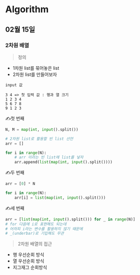 # Algorithm

## 02월 15일

### 2차원 배열

> 정의

- 1차원  list를 묶어놓은 list
- 2차원 list를 만들어보자

```
input 값

3 4 => 첫 입력 값 : 행과 열 크기
1 2 3 4
5 6 7 8
9 1 2 3
```



✍첫 번째

```python
N, M = map(int, input().split())

# 2차원 list로 활용할 빈 list 선언
arr = []

for i in range(N):
    # arr 이라는 빈 list에 list를 넣자
    arr.append(list(map(int, input().split())))
```



✍두 번째

```python
arr = [0] * N

for i in range(N):
    arr[i] = list(map(int, input().split()))
```



✍세 번째

```python
arr = [list(map(int, input().split())) for _ in range(N)]
# for 다음에 i로 표현해도 되는데
# 어차피 i라는 변수를 활용하지 않기 때문에
# _(underbar)로 기입해도 무관
```



> 2차원 배열의 접근

- 행 우선순회 방식
- 열 우선순회 방식
- 지그재그 순회방식